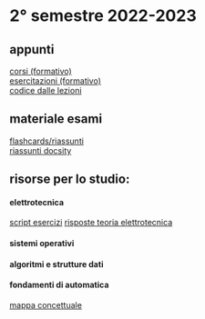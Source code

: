 # 2° semestre 2022-2023

## appunti

[corsi (formativo)](https://drive.google.com/drive/folders/1d7ChB3I3Xko_63vfln9n0i8vf8BoIPeT?usp=sharing)<br/>
[esercitazioni (formativo)](https://drive.google.com/drive/folders/1EdjdIf07INo-USxJMxvj81ivSWvDck4u?usp=share_link)<br/>
[codice dalle lezioni](https://github.com/totoLab/code-ingegneria-informatica/)

## materiale esami

[flashcards/riassunti](https://drive.google.com/drive/folders/1GF6u7PmMlhqB8tPL_7iaKTm1CVo6UDi5?usp=sharing)<br/>
[riassunti docsity]()

## risorse per lo studio:

#### elettrotecnica

[script esercizi](https://github.com/totoLab/code-ingegneria-informatica/tree/main/elettrotecnica/script_esercizi)
[risposte teoria elettrotecnica](https://www.notion.so/antolab/Risposte-Teoria-Elettrotecnica-776f902e4b4d4e1d99c79f2014bf1e13?pvs=4)

#### sistemi operativi

#### algoritmi e strutture dati

#### fondamenti di automatica

[mappa concettuale](https://xmind.works/share/0XIyy7Pr)
